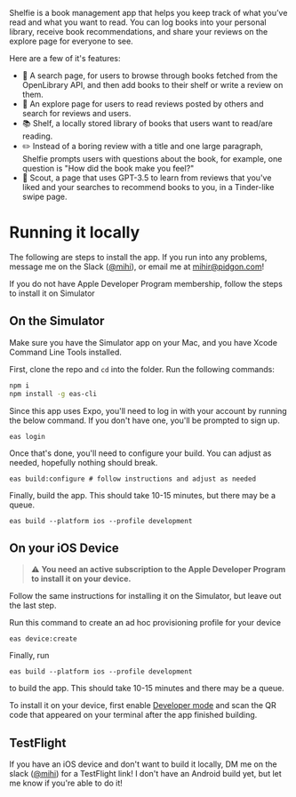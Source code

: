 Shelfie is a book management app that helps you keep track of what you’ve read and what you want to read. You can log books into your personal library, receive book recommendations, and share your reviews on the explore page for everyone to see.

Here are a few of it's features:
- 🔎 A search page, for users to browse through books fetched from the OpenLibrary API, and then add books to their shelf or write a review on them.
- 🔭 An explore page for users to read reviews posted by others and search for reviews and users.
- 📚 Shelf, a locally stored library of books that users want to read/are reading.
- ✏️ Instead of a boring review with a title and one large paragraph, Shelfie prompts users with questions about the book, for example, one question is "How did the book make you feel?"
- 🔮 Scout, a page that uses GPT-3.5 to learn from reviews that you've liked and your searches to recommend books to you, in a Tinder-like swipe page.

# Running it locally
The following are steps to install the app. If you run into any problems, message me on the Slack ([@mihi](https://hackclub.slack.com/team/U05PRRU5GSJ)), or email me at mihir@pidgon.com!

If you do not have Apple Developer Program membership, follow the steps to install it on Simulator
## On the Simulator
Make sure you have the Simulator app on your Mac, and you have Xcode Command Line Tools installed.

First, clone the repo and `cd` into the folder. Run the following commands:
```bash
npm i
npm install -g eas-cli
```
Since this app uses Expo, you'll need to log in with your account by running the below command. If you don't have one, you'll be prompted to sign up.
```
eas login
```
Once that's done, you'll need to configure your build. You can adjust as needed, hopefully nothing should break. 
```
eas build:configure # follow instructions and adjust as needed
```
Finally, build the app. This should take 10-15 minutes, but there may be a queue.

```
eas build --platform ios --profile development
```

## On your iOS Device
>  ⚠️ **You need an active subscription to the Apple Developer Program to install it on your device.**

Follow the same instructions for installing it on the Simulator, but leave out the last step.

Run this command to create an ad hoc provisioning profile for your device
```
eas device:create
```
Finally, run
```
eas build --platform ios --profile development
```
to build the app. This should take 10-15 minutes and there may be a queue.

To install it on your device, first enable [Developer mode](https://developer.apple.com/documentation/xcode/enabling-developer-mode-on-a-device) and scan the QR code that appeared on your terminal after the app finished building.

## TestFlight

If you have an iOS device and don't want to build it locally, DM me on the slack ([@mihi](https://hackclub.slack.com/team/U05PRRU5GSJ)) for a TestFlight link! I don't have an Android build yet, but let me know if you're able to do it!
